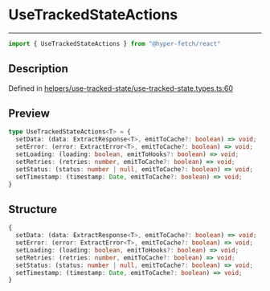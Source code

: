 

# UseTrackedStateActions

<div class="api-docs__separator">

---

</div><div class="api-docs__import">

```ts
import { UseTrackedStateActions } from "@hyper-fetch/react"
```

</div><div class="api-docs__section">

## Description

</div><div class="api-docs__description"><span class="api-docs__do-not-parse">



</span></div><p class="api-docs__definition">

Defined in [helpers/use-tracked-state/use-tracked-state.types.ts:60](https://github.com/BetterTyped/hyper-fetch/blob/3fe127e9/packages/react/src/helpers/use-tracked-state/use-tracked-state.types.ts#L60)

</p><div class="api-docs__section">

## Preview

</div><div class="api-docs__preview type">

```ts
type UseTrackedStateActions<T> = {
  setData: (data: ExtractResponse<T>, emitToCache?: boolean) => void; 
  setError: (error: ExtractError<T>, emitToCache?: boolean) => void; 
  setLoading: (loading: boolean, emitToHooks?: boolean) => void; 
  setRetries: (retries: number, emitToCache?: boolean) => void; 
  setStatus: (status: number | null, emitToCache?: boolean) => void; 
  setTimestamp: (timestamp: Date, emitToCache?: boolean) => void; 
}
```

</div><div class="api-docs__section">

## Structure

</div><div class="api-docs__returns">

```ts
{
  setData: (data: ExtractResponse<T>, emitToCache?: boolean) => void;
  setError: (error: ExtractError<T>, emitToCache?: boolean) => void;
  setLoading: (loading: boolean, emitToHooks?: boolean) => void;
  setRetries: (retries: number, emitToCache?: boolean) => void;
  setStatus: (status: number | null, emitToCache?: boolean) => void;
  setTimestamp: (timestamp: Date, emitToCache?: boolean) => void;
}
```

</div>